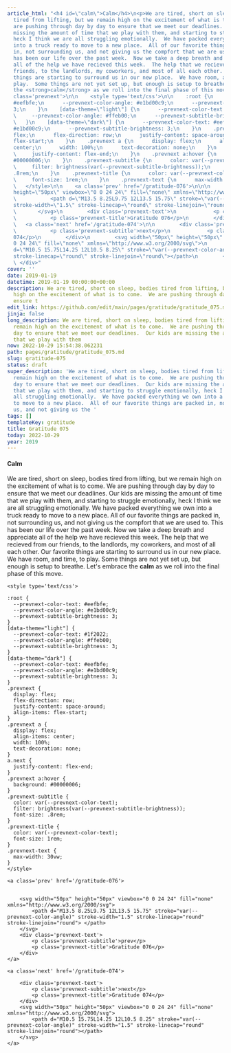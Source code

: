 ```yaml
---
article_html: "<h4 id=\"calm\">Calm</h4>\n<p>We are tired, short on sleep, bodies
  tired from lifting, but we remain high on the excitement of what is to come.  We
  are pushing through day by day to ensure that we meet our deadlines.  Our kids are
  missing the amount of time that we play with them, and starting to struggle emotionally,
  heck I think we are all struggling emotionally.  We have packed everything we own
  into a truck ready to move to a new place.  All of our favorite things are packed
  in, not surrounding us, and not giving us the compfort that we are used to.  This
  has been our life over the past week.  Now we take a deep breath and appreciate
  all of the help we have recieved this week.  The help that we recieved from our
  friends, to the landlords, my coworkers, and most of all each other.  Our favorite
  things are starting to surround us in our new place.  We have room, and time, to
  play.  Some things are not yet set up, but enough is setup to breathe.  Let's embrace
  the <strong>calm</strong> as we roll into the final phase of this move.</p>\n<div
  class='prevnext'>\n\n    <style type='text/css'>\n\n    :root {\n      --prevnext-color-text:
  #eefbfe;\n      --prevnext-color-angle: #e1bd00c9;\n      --prevnext-subtitle-brightness:
  3;\n    }\n    [data-theme=\"light\"] {\n      --prevnext-color-text: #1f2022;\n
  \     --prevnext-color-angle: #ffeb00;\n      --prevnext-subtitle-brightness: 3;\n
  \   }\n    [data-theme=\"dark\"] {\n      --prevnext-color-text: #eefbfe;\n      --prevnext-color-angle:
  #e1bd00c9;\n      --prevnext-subtitle-brightness: 3;\n    }\n    .prevnext {\n      display:
  flex;\n      flex-direction: row;\n      justify-content: space-around;\n      align-items:
  flex-start;\n    }\n    .prevnext a {\n      display: flex;\n      align-items:
  center;\n      width: 100%;\n      text-decoration: none;\n    }\n    a.next {\n
  \     justify-content: flex-end;\n    }\n    .prevnext a:hover {\n      background:
  #00000006;\n    }\n    .prevnext-subtitle {\n      color: var(--prevnext-color-text);\n
  \     filter: brightness(var(--prevnext-subtitle-brightness));\n      font-size:
  .8rem;\n    }\n    .prevnext-title {\n      color: var(--prevnext-color-text);\n
  \     font-size: 1rem;\n    }\n    .prevnext-text {\n      max-width: 30vw;\n    }\n
  \   </style>\n\n    <a class='prev' href='/gratitude-076'>\n\n\n        <svg width=\"50px\"
  height=\"50px\" viewbox=\"0 0 24 24\" fill=\"none\" xmlns=\"http://www.w3.org/2000/svg\">\n
  \           <path d=\"M13.5 8.25L9.75 12L13.5 15.75\" stroke=\"var(--prevnext-color-angle)\"
  stroke-width=\"1.5\" stroke-linecap=\"round\" stroke-linejoin=\"round\"> </path>\n
  \       </svg>\n        <div class='prevnext-text'>\n            <p class='prevnext-subtitle'>prev</p>\n
  \           <p class='prevnext-title'>Gratitude 076</p>\n        </div>\n    </a>\n\n
  \   <a class='next' href='/gratitude-074'>\n\n        <div class='prevnext-text'>\n
  \           <p class='prevnext-subtitle'>next</p>\n            <p class='prevnext-title'>Gratitude
  074</p>\n        </div>\n        <svg width=\"50px\" height=\"50px\" viewbox=\"0
  0 24 24\" fill=\"none\" xmlns=\"http://www.w3.org/2000/svg\">\n            <path
  d=\"M10.5 15.75L14.25 12L10.5 8.25\" stroke=\"var(--prevnext-color-angle)\" stroke-width=\"1.5\"
  stroke-linecap=\"round\" stroke-linejoin=\"round\"></path>\n        </svg>\n    </a>\n
  \ </div>"
cover: ''
date: 2019-01-19
datetime: 2019-01-19 00:00:00+00:00
description: We are tired, short on sleep, bodies tired from lifting, but we remain
  high on the excitement of what is to come.  We are pushing through day by day to
  ensure t
edit_link: https://github.com/edit/main/pages/gratitude/gratitude_075.md
jinja: false
long_description: We are tired, short on sleep, bodies tired from lifting, but we
  remain high on the excitement of what is to come.  We are pushing through day by
  day to ensure that we meet our deadlines.  Our kids are missing the amount of time
  that we play with them
now: 2022-10-29 15:54:38.062231
path: pages/gratitude/gratitude_075.md
slug: gratitude-075
status: draft
super_description: 'We are tired, short on sleep, bodies tired from lifting, but we
  remain high on the excitement of what is to come.  We are pushing through day by
  day to ensure that we meet our deadlines.  Our kids are missing the amount of time
  that we play with them, and starting to struggle emotionally, heck I think we are
  all struggling emotionally.  We have packed everything we own into a truck ready
  to move to a new place.  All of our favorite things are packed in, not surrounding
  us, and not giving us the '
tags: []
templateKey: gratitude
title: Gratitude 075
today: 2022-10-29
year: 2019
---
```


#### Calm

We are tired, short on sleep, bodies tired from lifting, but we remain high on the excitement of what is to come.  We are pushing through day by day to ensure that we meet our deadlines.  Our kids are missing the amount of time that we play with them, and starting to struggle emotionally, heck I think we are all struggling emotionally.  We have packed everything we own into a truck ready to move to a new place.  All of our favorite things are packed in, not surrounding us, and not giving us the compfort that we are used to.  This has been our life over the past week.  Now we take a deep breath and appreciate all of the help we have recieved this week.  The help that we recieved from our friends, to the landlords, my coworkers, and most of all each other.  Our favorite things are starting to surround us in our new place.  We have room, and time, to play.  Some things are not yet set up, but enough is setup to breathe.  Let's embrace the **calm** as we roll into the final phase of this move.
<div class='prevnext'>

    <style type='text/css'>

    :root {
      --prevnext-color-text: #eefbfe;
      --prevnext-color-angle: #e1bd00c9;
      --prevnext-subtitle-brightness: 3;
    }
    [data-theme="light"] {
      --prevnext-color-text: #1f2022;
      --prevnext-color-angle: #ffeb00;
      --prevnext-subtitle-brightness: 3;
    }
    [data-theme="dark"] {
      --prevnext-color-text: #eefbfe;
      --prevnext-color-angle: #e1bd00c9;
      --prevnext-subtitle-brightness: 3;
    }
    .prevnext {
      display: flex;
      flex-direction: row;
      justify-content: space-around;
      align-items: flex-start;
    }
    .prevnext a {
      display: flex;
      align-items: center;
      width: 100%;
      text-decoration: none;
    }
    a.next {
      justify-content: flex-end;
    }
    .prevnext a:hover {
      background: #00000006;
    }
    .prevnext-subtitle {
      color: var(--prevnext-color-text);
      filter: brightness(var(--prevnext-subtitle-brightness));
      font-size: .8rem;
    }
    .prevnext-title {
      color: var(--prevnext-color-text);
      font-size: 1rem;
    }
    .prevnext-text {
      max-width: 30vw;
    }
    </style>
    
    <a class='prev' href='/gratitude-076'>
    

        <svg width="50px" height="50px" viewbox="0 0 24 24" fill="none" xmlns="http://www.w3.org/2000/svg">
            <path d="M13.5 8.25L9.75 12L13.5 15.75" stroke="var(--prevnext-color-angle)" stroke-width="1.5" stroke-linecap="round" stroke-linejoin="round"> </path>
        </svg>
        <div class='prevnext-text'>
            <p class='prevnext-subtitle'>prev</p>
            <p class='prevnext-title'>Gratitude 076</p>
        </div>
    </a>
    
    <a class='next' href='/gratitude-074'>
    
        <div class='prevnext-text'>
            <p class='prevnext-subtitle'>next</p>
            <p class='prevnext-title'>Gratitude 074</p>
        </div>
        <svg width="50px" height="50px" viewbox="0 0 24 24" fill="none" xmlns="http://www.w3.org/2000/svg">
            <path d="M10.5 15.75L14.25 12L10.5 8.25" stroke="var(--prevnext-color-angle)" stroke-width="1.5" stroke-linecap="round" stroke-linejoin="round"></path>
        </svg>
    </a>
  </div>